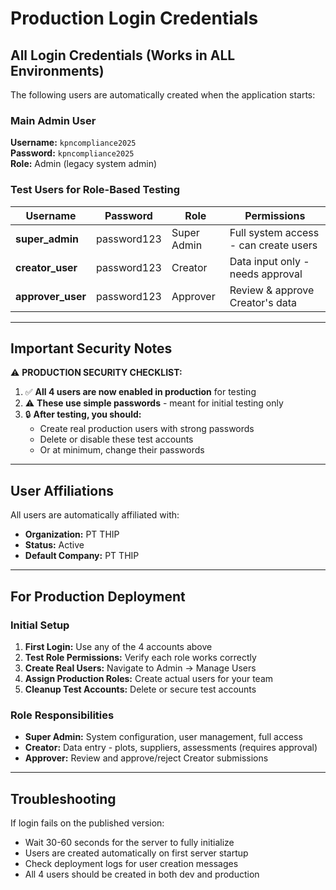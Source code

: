# Production Login Credentials

## All Login Credentials (Works in ALL Environments)

The following users are automatically created when the application starts:

### Main Admin User
**Username:** `kpncompliance2025`  
**Password:** `kpncompliance2025`  
**Role:** Admin (legacy system admin)

### Test Users for Role-Based Testing
| Username | Password | Role | Permissions |
|----------|----------|------|-------------|
| **super_admin** | password123 | Super Admin | Full system access - can create users |
| **creator_user** | password123 | Creator | Data input only - needs approval |
| **approver_user** | password123 | Approver | Review & approve Creator's data |

---

## Important Security Notes

⚠️ **PRODUCTION SECURITY CHECKLIST:**

1. ✅ **All 4 users are now enabled in production** for testing
2. ⚠️ **These use simple passwords** - meant for initial testing only
3. 🔒 **After testing, you should:**
   - Create real production users with strong passwords
   - Delete or disable these test accounts
   - Or at minimum, change their passwords

---

## User Affiliations

All users are automatically affiliated with:
- **Organization:** PT THIP
- **Status:** Active
- **Default Company:** PT THIP

---

## For Production Deployment

### Initial Setup
1. **First Login:** Use any of the 4 accounts above
2. **Test Role Permissions:** Verify each role works correctly
3. **Create Real Users:** Navigate to Admin → Manage Users
4. **Assign Production Roles:** Create actual users for your team
5. **Cleanup Test Accounts:** Delete or secure test accounts

### Role Responsibilities
- **Super Admin:** System configuration, user management, full access
- **Creator:** Data entry - plots, suppliers, assessments (requires approval)
- **Approver:** Review and approve/reject Creator submissions

---

## Troubleshooting

If login fails on the published version:
- Wait 30-60 seconds for the server to fully initialize
- Users are created automatically on first server startup
- Check deployment logs for user creation messages
- All 4 users should be created in both dev and production
